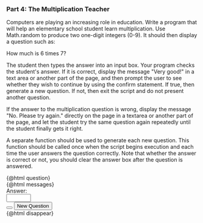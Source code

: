 <script>
import Accordion from '$lib/Accordion.md';
import Button from '$lib/Button.svelte'
let guess, question, messages, phrase, num1, num2, disappear = "", 
    errMessage = "You have to enter a numeric value.",
    correctMessage = `Correct! Good Job!<br><span class="button-row"><input type="button" class="button-primary" on:click={goon} value="Do it Again!"> <input type="button" on:click={clear} value="make it stop!"></span>`;

$: question =  "How much is " + num1 + " * " + num2 + "?";

const init = () => { 
        num1 = Math.floor(Math.random() * 10); 
        num2 = Math.floor(Math.random() * 10); 
        messages = "🤞🏻";
        };
const goon = () => { 
         init();
         guess = "";
        };
const clear = () => {
        guess = "",
        disappear = "Thanks for playing! 👋🏼 <br><br>"
        };

const calc = () => {
    guess = parseFloat(guess);
    Number.isNaN(guess)
        ? messages = errMessage
        : guess == num1 * num2 
        ? messages = correctMessage
        : ( guess = "", messages = "Nope! Please try again.");
} 

const reset = () => {
    init();
};

</script>

### Part 4: The Multiplication Teacher

<Accordion>
Computers are playing an increasing role in education. Write a program that will help an elementary school student learn multiplication. Use Math.random to produce two one-digit integers (0-9). It should then display a question such as:

How much is 6 times 7?

The student then types the answer into an input box. Your program checks the student's answer. If it is correct, display the message "Very good!" in a text area or another part of the page, and then prompt the user to see whether they wish to continue by using the confirm statement. If true, then generate a new question. If not, then exit the script and do not present another question.

If the answer to the multiplication question is wrong, display the message "No. Please try again." directly on the page in a textarea or another part of the page, and let the student try the same question again repeatedly until the student finally gets it right.

A separate function should be used to generate each new question. This function should be called once when the script begins execution and each time the user answers the question correctly. Note that whether the answer is correct or not, you should clear the answer box after the question is answered.
</Accordion>

<section id="disappear">
<div class="row">
<div class="one-half column">
{@html question}<br>
{@html messages}<br>
</div>
<div class="one-half column">
<label for="guess">Answer:</label><br><input type="number" bind:value={guess} min="0" max="100" required><br>
<span class="button-row">
<Button type="submit" click={ calc }></Button>
<Button click={ reset }>New Question</Button>
</span><br>
</div>
</div>
</section>
{@html disappear}
